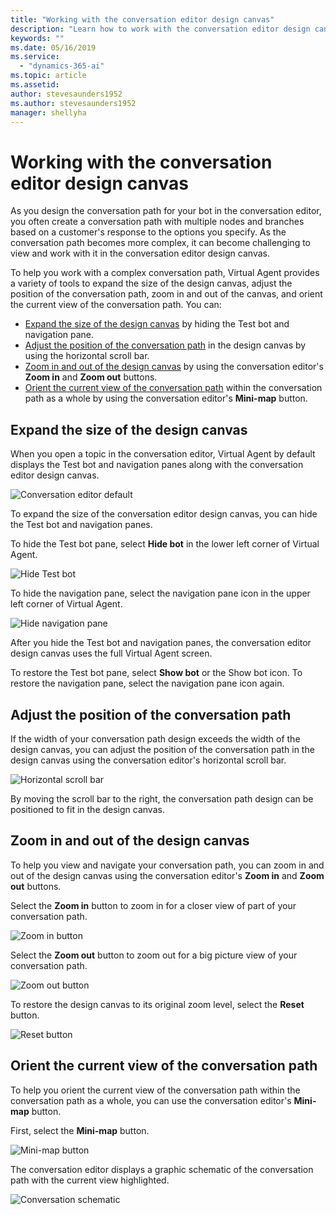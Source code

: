 ```yaml
---
title: "Working with the conversation editor design canvas"
description: "Learn how to work with the conversation editor design canvas."
keywords: ""
ms.date: 05/16/2019
ms.service:
  - "dynamics-365-ai"
ms.topic: article
ms.assetid: 
author: stevesaunders1952
ms.author: stevesaunders1952
manager: shellyha
---
```


# Working with the conversation editor design canvas

As you design the conversation path for your bot in the conversation editor, you often create a conversation path with multiple nodes and branches based on a customer's response to the options you specify. As the conversation path becomes more complex, it can become challenging to view and work with it in the conversation editor design canvas.

To help you work with a complex conversation path, Virtual Agent provides a variety of tools to expand the size of the design canvas, adjust the position of the conversation path, zoom in and out of the canvas, and orient the current view of the conversation path. You can:

* [Expand the size of the design canvas](#expand-the-size-of-the-design-canvas) by hiding the Test bot and navigation pane.
* [Adjust the position of the conversation path](#adjust-the-position-of-the-conversation-path) in the design canvas by using the horizontal scroll bar.
* [Zoom in and out of the design canvas](#zoom-in-and-out-of-the-design-canvas) by using the conversation editor's **Zoom in** and **Zoom out** buttons.
* [Orient the current view of the conversation path](#orient-the-current-view-of-the-conversation-path) within the conversation path as a whole by using the conversation editor's **Mini-map** button.

## Expand the size of the design canvas

When you open a topic in the conversation editor, Virtual Agent by default displays the Test bot and navigation panes along with the conversation editor design canvas.

![Conversation editor default](media/conversation-editor-default.png)

To expand the size of the conversation editor design canvas, you can hide the Test bot and navigation panes.

To hide the Test bot pane, select **Hide bot** in the lower left corner of Virtual Agent.

![Hide Test bot](media/hide-test-va.png)

To hide the navigation pane, select the navigation pane icon in the upper left corner of Virtual Agent.

![Hide navigation pane](media/expand-canvas-nav.png)

After you hide the Test bot and navigation panes, the conversation editor design canvas uses the full Virtual Agent screen.

To restore the Test bot pane, select **Show bot** or the Show bot icon. To restore the navigation pane, select the navigation pane icon again.

## Adjust the position of the conversation path

If the width of your conversation path design exceeds the width of the design canvas, you can adjust the position of the conversation path in the design canvas using the conversation editor's horizontal scroll bar.

![Horizontal scroll bar](media/horizontal-scroll-bar.png)

By moving the scroll bar to the right, the conversation path design can be positioned to fit in the design canvas.

## Zoom in and out of the design canvas

To help you view and navigate your conversation path, you can zoom in and out of the design canvas using the conversation editor's **Zoom in** and **Zoom out** buttons.

Select the **Zoom in** button to zoom in for a closer view of part of your conversation path.

![Zoom in button](media/zoom-in.png)

Select the **Zoom out** button to zoom out for a big picture view of your conversation path.

![Zoom out button](media/zoom-out.png)

To restore the design canvas to its original zoom level, select the **Reset** button.

![Reset button](media/reset.png)

## Orient the current view of the conversation path

To help you orient the current view of the conversation path within the conversation path as a whole, you can use the conversation editor's **Mini-map** button.

First, select the **Mini-map** button.

![Mini-map button](media/mini-map-button.png)

The conversation editor displays a graphic schematic of the conversation path with the current view highlighted.

![Conversation schematic](media/conversation-schematic.png)